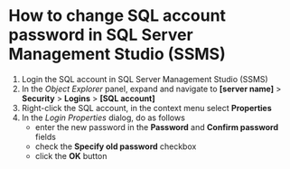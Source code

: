 # How to change SQL account password in SQL Server Management Studio (SSMS)

1. Login the SQL account in SQL Server Management Studio (SSMS)
2. In the _Object Explorer_ panel, expand and navigate to **[server name]** > **Security** > **Logins** > **[SQL account]**
3. Right-click the SQL account, in the context menu select **Properties**
4. In the _Login Properties_ dialog, do as follows
    * enter the new password in the **Password** and **Confirm password** fields
    * check the **Specify old password** checkbox
    * click the **OK** button